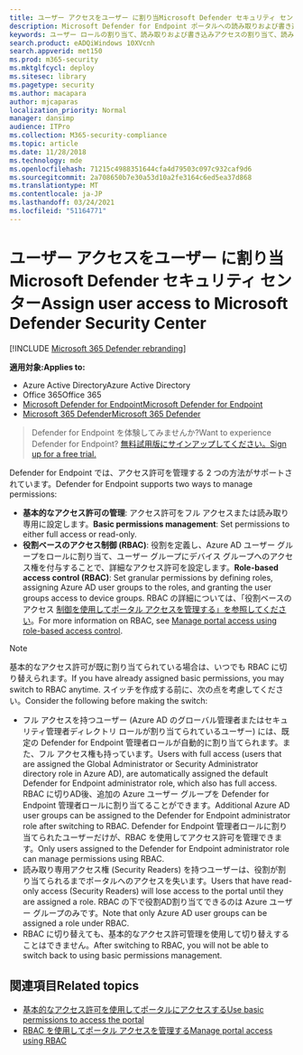 ```yaml
---
title: ユーザー アクセスをユーザー に割り当Microsoft Defender セキュリティ センター
description: Microsoft Defender for Endpoint ポータルへの読み取りおよび書き込みまたは読み取り専用アクセスを割り当てる。
keywords: ユーザー ロールの割り当て、読み取りおよび書き込みアクセスの割り当て、読み取り専用アクセスの割り当て、ユーザー、ユーザー の役割、役割
search.product: eADQiWindows 10XVcnh
search.appverid: met150
ms.prod: m365-security
ms.mktglfcycl: deploy
ms.sitesec: library
ms.pagetype: security
ms.author: macapara
author: mjcaparas
localization_priority: Normal
manager: dansimp
audience: ITPro
ms.collection: M365-security-compliance
ms.topic: article
ms.date: 11/28/2018
ms.technology: mde
ms.openlocfilehash: 71215c4988351644cfa4d79503c097c932caf9d6
ms.sourcegitcommit: 2a708650b7e30a53d10a2fe3164c6ed5ea37d868
ms.translationtype: MT
ms.contentlocale: ja-JP
ms.lasthandoff: 03/24/2021
ms.locfileid: "51164771"
---
```

# <a name="assign-user-access-to-microsoft-defender-security-center"></a><span data-ttu-id="b9c23-104">ユーザー アクセスをユーザー に割り当Microsoft Defender セキュリティ センター</span><span class="sxs-lookup"><span data-stu-id="b9c23-104">Assign user access to Microsoft Defender Security Center</span></span>

[!INCLUDE [Microsoft 365 Defender rebranding](../../includes/microsoft-defender.md)]


<span data-ttu-id="b9c23-105">**適用対象:**</span><span class="sxs-lookup"><span data-stu-id="b9c23-105">**Applies to:**</span></span>
- <span data-ttu-id="b9c23-106">Azure Active Directory</span><span class="sxs-lookup"><span data-stu-id="b9c23-106">Azure Active Directory</span></span>
- <span data-ttu-id="b9c23-107">Office 365</span><span class="sxs-lookup"><span data-stu-id="b9c23-107">Office 365</span></span>
- [<span data-ttu-id="b9c23-108">Microsoft Defender for Endpoint</span><span class="sxs-lookup"><span data-stu-id="b9c23-108">Microsoft Defender for Endpoint</span></span>](https://go.microsoft.com/fwlink/p/?linkid=2154037)
- [<span data-ttu-id="b9c23-109">Microsoft 365 Defender</span><span class="sxs-lookup"><span data-stu-id="b9c23-109">Microsoft 365 Defender</span></span>](https://go.microsoft.com/fwlink/?linkid=2118804)


><span data-ttu-id="b9c23-110">Defender for Endpoint を体験してみませんか?</span><span class="sxs-lookup"><span data-stu-id="b9c23-110">Want to experience Defender for Endpoint?</span></span> [<span data-ttu-id="b9c23-111">無料試用版にサインアップしてください。</span><span class="sxs-lookup"><span data-stu-id="b9c23-111">Sign up for a free trial.</span></span>](https://www.microsoft.com/microsoft-365/windows/microsoft-defender-atp?ocid=docs-wdatp-assignaccess-abovefoldlink)

<span data-ttu-id="b9c23-112">Defender for Endpoint では、アクセス許可を管理する 2 つの方法がサポートされています。</span><span class="sxs-lookup"><span data-stu-id="b9c23-112">Defender for Endpoint supports two ways to manage permissions:</span></span>

- <span data-ttu-id="b9c23-113">**基本的なアクセス許可の管理**: アクセス許可をフル アクセスまたは読み取り専用に設定します。</span><span class="sxs-lookup"><span data-stu-id="b9c23-113">**Basic permissions management**: Set permissions to either full access or read-only.</span></span>
- <span data-ttu-id="b9c23-114">**役割ベースのアクセス制御 (RBAC)**: 役割を定義し、Azure AD ユーザー グループをロールに割り当て、ユーザー グループにデバイス グループへのアクセス権を付与することで、詳細なアクセス許可を設定します。</span><span class="sxs-lookup"><span data-stu-id="b9c23-114">**Role-based access control (RBAC)**: Set granular permissions by defining roles, assigning Azure AD user groups to the roles, and granting the user groups access to device groups.</span></span> <span data-ttu-id="b9c23-115">RBAC の詳細については、「役割ベースのアクセス [制御を使用してポータル アクセスを管理する」を参照してください](rbac.md)。</span><span class="sxs-lookup"><span data-stu-id="b9c23-115">For more information on RBAC, see [Manage portal access using role-based access control](rbac.md).</span></span>

> [!NOTE]
> <span data-ttu-id="b9c23-116">基本的なアクセス許可が既に割り当てられている場合は、いつでも RBAC に切り替えられます。</span><span class="sxs-lookup"><span data-stu-id="b9c23-116">If you have already assigned basic permissions, you may switch to RBAC anytime.</span></span> <span data-ttu-id="b9c23-117">スイッチを作成する前に、次の点を考慮してください。</span><span class="sxs-lookup"><span data-stu-id="b9c23-117">Consider the following before making the switch:</span></span>
> 
> - <span data-ttu-id="b9c23-118">フル アクセスを持つユーザー (Azure AD のグローバル管理者またはセキュリティ管理者ディレクトリ ロールが割り当てられているユーザー) には、既定の Defender for Endpoint 管理者ロールが自動的に割り当てられます。また、フル アクセス権も持っています。</span><span class="sxs-lookup"><span data-stu-id="b9c23-118">Users with full access (users that are assigned the Global Administrator or Security Administrator directory role in Azure AD), are automatically assigned the default Defender for Endpoint administrator role, which also has full access.</span></span> <span data-ttu-id="b9c23-119">RBAC に切りAD後、追加の Azure ユーザー グループを Defender for Endpoint 管理者ロールに割り当てることができます。</span><span class="sxs-lookup"><span data-stu-id="b9c23-119">Additional Azure AD user groups can be assigned to the Defender for Endpoint administrator role after switching to RBAC.</span></span>  <span data-ttu-id="b9c23-120">Defender for Endpoint 管理者ロールに割り当てられたユーザーだけが、RBAC を使用してアクセス許可を管理できます。</span><span class="sxs-lookup"><span data-stu-id="b9c23-120">Only users assigned to the Defender for Endpoint administrator role can manage permissions using RBAC.</span></span> 
> - <span data-ttu-id="b9c23-121">読み取り専用アクセス権 (Security Readers) を持つユーザーは、役割が割り当てられるまでポータルへのアクセスを失います。</span><span class="sxs-lookup"><span data-stu-id="b9c23-121">Users that have read-only access (Security Readers) will lose access to the portal until they are assigned a role.</span></span> <span data-ttu-id="b9c23-122">RBAC の下で役割AD割り当てできるのは Azure ユーザー グループのみです。</span><span class="sxs-lookup"><span data-stu-id="b9c23-122">Note that only Azure AD user groups can be assigned a role under RBAC.</span></span>
> - <span data-ttu-id="b9c23-123">RBAC に切り替えても、基本的なアクセス許可管理を使用して切り替えすることはできません。</span><span class="sxs-lookup"><span data-stu-id="b9c23-123">After switching to RBAC, you will not be able to switch back to using basic permissions management.</span></span>

## <a name="related-topics"></a><span data-ttu-id="b9c23-124">関連項目</span><span class="sxs-lookup"><span data-stu-id="b9c23-124">Related topics</span></span>

- [<span data-ttu-id="b9c23-125">基本的なアクセス許可を使用してポータルにアクセスする</span><span class="sxs-lookup"><span data-stu-id="b9c23-125">Use basic permissions to access the portal</span></span>](basic-permissions.md)
- [<span data-ttu-id="b9c23-126">RBAC を使用してポータル アクセスを管理する</span><span class="sxs-lookup"><span data-stu-id="b9c23-126">Manage portal access using RBAC</span></span>](rbac.md)
